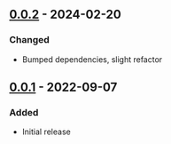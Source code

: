## [0.0.2] - 2024-02-20
### Changed
- Bumped dependencies, slight refactor

## [0.0.1] - 2022-09-07
### Added
- Initial release

[0.0.2]: https://github.com/f3ath/lcov-tracefile/compare/0.0.1...0.0.2
[0.0.1]: https://github.com/f3ath/lcov_tracefile/releases/tag/0.0.1
